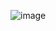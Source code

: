 ![image](https://github.com/premasagarbontula/bmi-calculator/assets/137033028/65414f65-36c9-4fad-9c93-646a7bd6b604)
